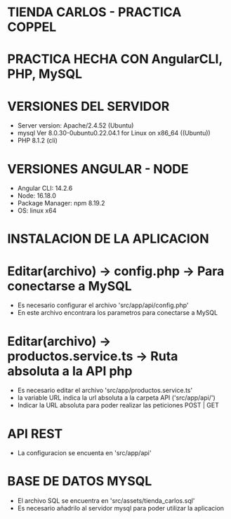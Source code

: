 # TIENDA CARLOS - PRACTICA COPPEL
# PRACTICA HECHA CON AngularCLI, PHP, MySQL
# VERSIONES DEL SERVIDOR

- Server version: Apache/2.4.52 (Ubuntu)
- mysql  Ver 8.0.30-0ubuntu0.22.04.1 for Linux on x86_64 ((Ubuntu))
- PHP 8.1.2 (cli)


# VERSIONES ANGULAR - NODE

- Angular CLI: 14.2.6
- Node: 16.18.0
- Package Manager: npm 8.19.2 
- OS: linux x64


# INSTALACION DE LA APLICACION
#
# Editar(archivo) -> config.php -> Para conectarse a MySQL
- Es necesario configurar el archivo 'src/app/api/config.php'
- En este archivo encontrara los parametros para conectarse a MySQL
#
# Editar(archivo) -> productos.service.ts -> Ruta absoluta a la API php
- Es necesario editar el archivo 'src/app/productos.service.ts' 
- la variable URL indica la url absoluta a la carpeta API ('src/app/api/')
- Indicar la URL absoluta para poder realizar las peticiones POST | GET

# API REST
- La configuracion se encuenta en 'src/app/api'

# BASE DE DATOS MYSQL
- El archivo SQL se encuentra en 'src/assets/tienda_carlos.sql'
- Es necesario añadrilo al servidor mysql para poder utilizar la aplicacion


